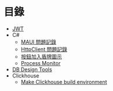 # 目錄

- [JWT](./JWT/JWT.md)
- C#
  - [MAUI 問題記錄](./C%23/MAUI%20Q&A.md)
  - [HttpClient 問題記錄](./C%23/HttpClient問題記錄.md)
  - [按鈕加入盾牌圖示](<./C%23/AddShieldToButton(Win32App).md>)
  - [Process Monitor](./C%23/Proccess%20Monitor.md)
- [DB Design Tools](./DB%20Design%20Tools.md)
- Clickhouse
  - [Make Clickhouse build environment](./Clickhouse/Make%20Clickhouse%20build%20environment.md)
